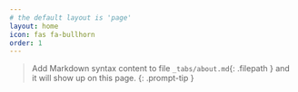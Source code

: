 ```yaml
---
# the default layout is 'page'
layout: home
icon: fas fa-bullhorn
order: 1
---
```


> Add Markdown syntax content to file `_tabs/about.md`{: .filepath } and it will show up on this page.
{: .prompt-tip }
